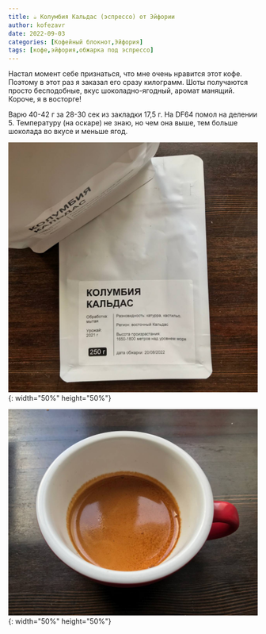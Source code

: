 ```yaml
---
title: ☕️ Колумбия Кальдас (эспрессо) от Эйфории
author: kofezavr
date: 2022-09-03
categories: [Кофейный блокнот,Эйфория]
tags: [кофе,эйфория,обжарка под эспрессо]
---
```


Настал момент себе признаться, что мне очень нравится этот кофе. Поэтому в этот раз я заказал его сразу килограмм. Шоты получаются просто бесподобные, вкус шоколадно-ягодный, аромат манящий. Короче, я в восторге! 

Варю 40-42 г за 28-30 сек из закладки 17,5 г. На DF64 помол на делении 5. Температуру (на оскаре) не знаю, но чем она выше, тем больше шоколада во вкусе и меньше ягод. 

![Колумбия Кальдас (эспрессо) от Эйфории](/assets/img/posts/22/09/columbia-kaldas-1.jpg){: width="50%" height="50%"}

![Колумбия Кальдас (эспрессо) от Эйфории](/assets/img/posts/22/09/columbia-kaldas-2.jpg){: width="50%" height="50%"}